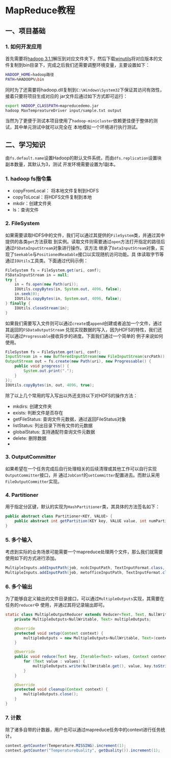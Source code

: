 # MapReduce教程

## 一、项目基础  

### 1. 如何开发应用

首先需要将[hadoop 3.1.1](https://archive.apache.org/dist/hadoop/common/hadoop-3.1.1/hadoop-3.1.1.tar.gz)解压到对应文件夹下，然后下载[winutils](https://github.com/cdarlint/winutils)将对应版本的文件复制到bin目录下，完成之后我们还需要调整环境变量，主要设置如下：

```bash
HADOOP_HOME=hadoop路径
PATH=%HADOOP%\bin
```

同时为了还需要将hadoop.dll复制到`C:\Windows\System32`下保证其访问有效性，接着只要将项目生成对应的
jar文件后通过如下方式即可运行：  

```bash
export HADOOP_CLASSPATH=mapreducedemo.jar
hadoop MaxTempreatureDriver input/sample.txt output
```  

当然为了更便于测试本项目使用了`hadoop-minicluster`依赖更佳便于整体的测试，其中单元测试中就可以完全在
本地模拟一个环境进行执行测试。  

## 二、学习知识  

由`fs.default.name`设置Hadoop的默认文件系统，而由`dfs.replication`设置块副本数量，其默认为3，测试
开发环境需要设置为1副本。  

### 1. hadoop fs指令集  

* copyFromLocal： 将本地文件复制到HDFS  
* copyToLocal：将HDFS文件复制到本地  
* mkdir：创建文件夹  
* ls：查询文件  


### 2. FileSystem  

如果需要读取HDFS中的文件，我们可以通过其提供的`FileSystem`类，并通过其中提供的各类`get`方法获取
到实例。读取文件则需要通过`open`方法打开指定的路径后通过`FSDataInputStream`对象进行操作。该方法
继承了`DataInputStream`对象，实现了`Seekable`与`PositionedReadable`接口以实现随机访问功能。具
体读取字节等通过`IOUtils`工具类。下面通过代码示例：  

```java
FileSystem fs = FileSystem.get(uri, conf);
FSDataInputStream in = null;
try {
    in = fs.open(new Path(uri));
    IOUtils.copyBytes(in, System.out, 4096, false);
    in.seek(0);
    IOUtils.copyBytes(in, System.out, 4096, false);
} finally {
    IOUtils.closeStream(in);
}
```

如果我们需要写入文件则可以通过`create`或`append`创建或者追加一个文件，通过其返回的`FSDataOutputStream`
兑现实现数据的写入，因为HDFS的特性，我们还可以通过`Progressable`接收异步的进度。下面我们通过一个简单的
例子来说如何使用。  

```java
FileSystem fs = FileSystem.get(uri, conf);
InputStream in = new BufferedInputStream(new FileInputStream(srcPath));
OutputStream out = fs.create(new Path(uri), new Progressable() {
    public void progress() {
        System.out.print(".");
    }
});
IOUtils.copyBytes(in, out, 4096, true);
```  

除了以上几个常用的写入写出以外还支持以下对HDFS的操作方法：  

* mkdirs: 创建文件夹  
* exists: 判断文件是否存在  
* getFileStatus: 查询文件元数据，通过返回FileStatus对象  
* listStatus: 列出目录下所有文件的元数据  
* globalStatus: 支持通配符查询文件元数据  
* delete: 删除数据  
* 

### 3. OutputCommitter  

如果希望在一个任务完成后自行处理相关的后续清理或其他工作可以自行实现`OutputCommitter`接口，并
通过`JobConf`的`setCommitter`配置进去。而默认采用`FileOutputCommitter`实现。  

### 4. Partitioner  

用于指定分区键，默认的实现为`HashPartitioner`类，其具体的方法签名如下：  

```java
public abstract class Partitioner<KEY, VALUE> {
    public abstract int getPartition(KEY key, VALUE value, int numPartitions);
}
```  

### 5. 多个输入  

考虑到实际的业务场景可能需要一个mapreduce处理两个文件，那么我们就需要使用如下的方式进行添加。  

```java
MultipleInputs.addInputPath(job, ncdcInputPath, TextInputFormat.class, MaxTemperatureMapper.class);
MultipleInputs.addInputPath(job, metofficeInputPath, TextInputFormat.class, MetofficMaxTemperatureMapper.class);
```  

### 6. 多个输出  

为了能够自定义输出的文件目录接口，可以通过`MultipleOutputs`实现，其需要在任务的`reducer`中
使用，并通过其将记录输出即可。  

```java
static class MultipleOutputReducer extends Reducer<Text, Text, NullWritable, Text> {
    private MultipleOutputs<NullWritable, Text> multipleOutputs;

    @Override
    protected void setup(Context context) {
        multipleOutputs = new MultipleOutputs<NullWritable, Text>(context);
    }

    @Override
    public void reduce(Text key, Iterable<Text> values, Context context) {
        for (Text value : values) {
            multipleOutputs.write(NullWritable.get(), value, key.toString());
        }
    }

    @Override
    protected void cleanup(Context context) {
        multipleOutputs.close();
    }
}
```  

### 7. 计数  

除了诸多自带的计数器，用户也可以通过mapreduce任务中的context进行任务统计。  

```java
context.getCounter(Temperature.MISSING).increment(1);
context.getCounter("TemperatureQuality", getQuality()).increment(1);
```  


